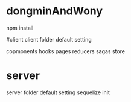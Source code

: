 # dongminAndWony

npm install

#client
client folder default setting

copmonents
hooks
pages
reducers
sagas
store

# server
server folder default setting
sequelize init
